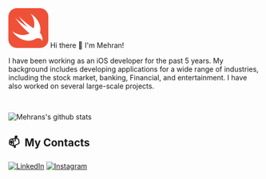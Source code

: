<img src="https://raw.githubusercontent.com/github/explore/main/topics/swift/swift.png" width="80" height="80">
Hi there 👋  I'm Mehran!

I have been working as an iOS developer for the past 5 years. My background includes developing applications for a wide range of industries, including the stock market, banking, Financial, and entertainment.
I have also worked on several large-scale projects.

&ensp;
<!--
**mehrankmlf/mehrankmlf** is a ✨ _special_ ✨ repository because its `README.md` (this file) appears on your GitHub profile.

Here are some ideas to get you started:
- 👯 I’m looking to collaborate on ...
- 🤔 I’m looking for help with ...
- 💬 Ask me about ...
- 📫 How to reach me: ...
- 😄 Pronouns: ...
- ⚡ Fun fact: ...
- 🌱 I’m currently learning ...
-->

![Mehrans's github stats](https://github-readme-stats.vercel.app/api?username=mehrankmlf&show_icons=true&theme=buefy&show_icons=true&count_private=true) 

  ## 📫 &nbsp;My Contacts

  <!-- [![Portfolio Badge](https://img.shields.io/badge/-Portifolio-blueviolet?style=flat-square&logo=Portfolio&logoColor=white)](https://pepyn0.github.io/)&nbsp; -->
  [![LinkedIn](https://img.shields.io/badge/linkedin-%230077B5.svg?style=for-the-badge&logo=linkedin&logoColor=white)](https://www.linkedin.com/in/mehran-kamalifard/)
  [![Instagram](https://img.shields.io/badge/Instagram-E4405F?style=for-the-badge&logo=instagram&logoColor=white)](https://www.instagram.com/mehran.kmlf/)


